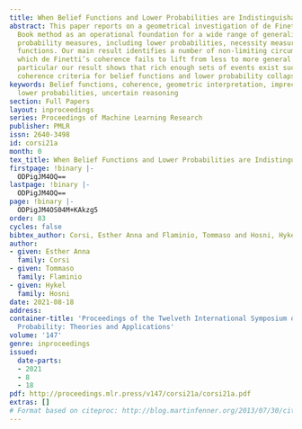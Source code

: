 ```yaml
---
title: When Belief Functions and Lower Probabilities are Indistinguishable
abstract: This paper reports on a geometrical investigation of de Finetti’s Dutch
  Book method as an operational foundation for a wide range of generalisations of
  probability measures, including lower probabilities, necessity measures and belief
  functions. Our main result identifies a number of non-limiting circumstances under
  which de Finetti’s coherence fails to lift from less to more general models. In
  particular our result shows that rich enough sets of events exist such that the
  coherence criteria for belief functions and lower probability collapse.
keywords: Belief functions, coherence, geometric interpretation, imprecise probabilities,
  lower probabilities, uncertain reasoning
section: Full Papers
layout: inproceedings
series: Proceedings of Machine Learning Research
publisher: PMLR
issn: 2640-3498
id: corsi21a
month: 0
tex_title: When Belief Functions and Lower Probabilities are Indistinguishable
firstpage: !binary |-
  ODPigJM4OQ==
lastpage: !binary |-
  ODPigJM4OQ==
page: !binary |-
  ODPigJM4OS04M+KAkzg5
order: 83
cycles: false
bibtex_author: Corsi, Esther Anna and Flaminio, Tommaso and Hosni, Hykel
author:
- given: Esther Anna
  family: Corsi
- given: Tommaso
  family: Flaminio
- given: Hykel
  family: Hosni
date: 2021-08-18
address:
container-title: 'Proceedings of the Twelveth International Symposium on Imprecise
  Probability: Theories and Applications'
volume: '147'
genre: inproceedings
issued:
  date-parts:
  - 2021
  - 8
  - 18
pdf: http://proceedings.mlr.press/v147/corsi21a/corsi21a.pdf
extras: []
# Format based on citeproc: http://blog.martinfenner.org/2013/07/30/citeproc-yaml-for-bibliographies/
---
```

